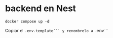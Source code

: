 # backend en Nest

```
docker compose up -d
```

Copiar el ````.env.template``` y renombrelo a ````.env```